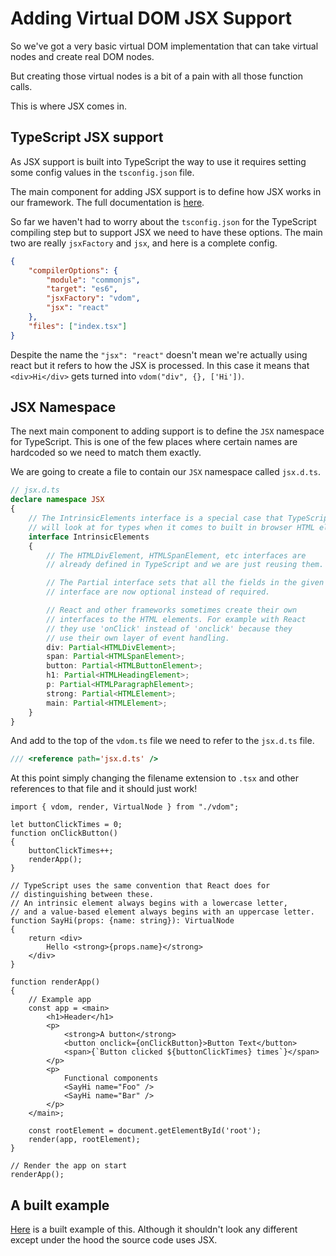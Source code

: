 # Adding Virtual DOM JSX Support
So we've got a very basic virtual DOM implementation that can take virtual nodes and create real DOM nodes.

But creating those virtual nodes is a bit of a pain with all those function calls.

This is where JSX comes in.

## TypeScript JSX support
As JSX support is built into TypeScript the way to use it requires setting some config values in the `tsconfig.json` file.

The main component for adding JSX support is to define how JSX works in our framework. The full documentation is [here](https://www.typescriptlang.org/docs/handbook/jsx.html).

So far we haven't had to worry about the `tsconfig.json` for the TypeScript compiling step but to support JSX we need to have these options. The main two are really `jsxFactory` and `jsx`, and here is a complete config.

```json
{
    "compilerOptions": {
        "module": "commonjs",
        "target": "es6",
        "jsxFactory": "vdom",
        "jsx": "react"
    },
    "files": ["index.tsx"]
}
```

Despite the name the `"jsx": "react"` doesn't mean we're actually using react but it refers to how the JSX is processed. In this case it means that `<div>Hi</div>` gets turned into `vdom("div", {}, ['Hi'])`.

## JSX Namespace
The next main component to adding support is to define the `JSX` namespace for TypeScript. This is one of the few places where certain names are hardcoded so we need to match them exactly.

We are going to create a file to contain our `JSX` namespace called `jsx.d.ts`.

```typescript
// jsx.d.ts
declare namespace JSX
{
    // The IntrinsicElements interface is a special case that TypeScript
    // will look at for types when it comes to built in browser HTML elements.
    interface IntrinsicElements
    {
        // The HTMLDivElement, HTMLSpanElement, etc interfaces are
        // already defined in TypeScript and we are just reusing them.

        // The Partial interface sets that all the fields in the given
        // interface are now optional instead of required.

        // React and other frameworks sometimes create their own
        // interfaces to the HTML elements. For example with React
        // they use 'onClick' instead of 'onclick' because they
        // use their own layer of event handling.
        div: Partial<HTMLDivElement>;
        span: Partial<HTMLSpanElement>;
        button: Partial<HTMLButtonElement>;
        h1: Partial<HTMLHeadingElement>;
        p: Partial<HTMLParagraphElement>;
        strong: Partial<HTMLElement>;
        main: Partial<HTMLElement>;
    }
}
```

And add to the top of the `vdom.ts` file we need to refer to the `jsx.d.ts` file.

```typescript
/// <reference path='jsx.d.ts' />
```

At this point simply changing the filename extension to `.tsx` and other references to that file and it should just work!

```tsx
import { vdom, render, VirtualNode } from "./vdom";

let buttonClickTimes = 0;
function onClickButton()
{
    buttonClickTimes++;
    renderApp();
}

// TypeScript uses the same convention that React does for
// distinguishing between these.
// An intrinsic element always begins with a lowercase letter,
// and a value-based element always begins with an uppercase letter.
function SayHi(props: {name: string}): VirtualNode
{
    return <div>
        Hello <strong>{props.name}</strong>
    </div>
}

function renderApp()
{
    // Example app
    const app = <main>
        <h1>Header</h1>
        <p>
            <strong>A button</strong>
            <button onclick={onClickButton}>Button Text</button>
            <span>{`Button clicked ${buttonClickTimes} times`}</span>
        </p>
        <p>
            Functional components
            <SayHi name="Foo" />
            <SayHi name="Bar" />
        </p>
    </main>;

    const rootElement = document.getElementById('root');
    render(app, rootElement);
}

// Render the app on start
renderApp();
```

## A built example
[Here](./addingJsxVirtualDom/deploy/index.html) is a built example of this. Although it shouldn't look any different except under the hood the source code uses JSX.